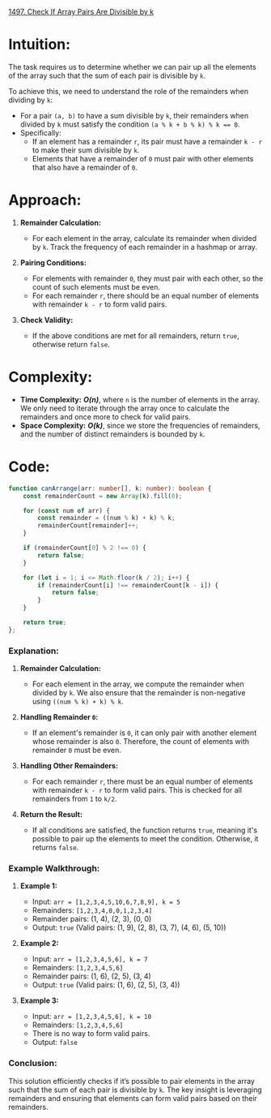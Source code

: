 [1497. Check If Array Pairs Are Divisible by k](https://leetcode.com/problems/check-if-array-pairs-are-divisible-by-k/)

# Intuition:

The task requires us to determine whether we can pair up all the elements of the array such that the sum of each pair is divisible by `k`. 

To achieve this, we need to understand the role of the remainders when dividing by `k`:
- For a pair `(a, b)` to have a sum divisible by `k`, their remainders when divided by `k` must satisfy the condition `(a % k + b % k) % k == 0`. 
- Specifically:
  - If an element has a remainder `r`, its pair must have a remainder `k - r` to make their sum divisible by `k`.
  - Elements that have a remainder of `0` must pair with other elements that also have a remainder of `0`.

# Approach:

1. **Remainder Calculation:**
   - For each element in the array, calculate its remainder when divided by `k`. Track the frequency of each remainder in a hashmap or array.

2. **Pairing Conditions:**
   - For elements with remainder `0`, they must pair with each other, so the count of such elements must be even.
   - For each remainder `r`, there should be an equal number of elements with remainder `k - r` to form valid pairs.

3. **Check Validity:**
   - If the above conditions are met for all remainders, return `true`, otherwise return `false`.

# Complexity:
- **Time Complexity:** ***O(n)***, where `n` is the number of elements in the array. We only need to iterate through the array once to calculate the remainders and once more to check for valid pairs.
- **Space Complexity:** ***O(k)***, since we store the frequencies of remainders, and the number of distinct remainders is bounded by `k`.

# Code:

```typescript
function canArrange(arr: number[], k: number): boolean {
    const remainderCount = new Array(k).fill(0);

    for (const num of arr) {
        const remainder = ((num % k) + k) % k;
        remainderCount[remainder]++;
    }

    if (remainderCount[0] % 2 !== 0) {
        return false;
    }

    for (let i = 1; i <= Math.floor(k / 2); i++) {
        if (remainderCount[i] !== remainderCount[k - i]) {
            return false;
        }
    }

    return true;
};

```

### Explanation:

1. **Remainder Calculation:**
   - For each element in the array, we compute the remainder when divided by `k`. We also ensure that the remainder is non-negative using `((num % k) + k) % k`.

2. **Handling Remainder `0`:**
   - If an element's remainder is `0`, it can only pair with another element whose remainder is also `0`. Therefore, the count of elements with remainder `0` must be even.

3. **Handling Other Remainders:**
   - For each remainder `r`, there must be an equal number of elements with remainder `k - r` to form valid pairs. This is checked for all remainders from `1` to `k/2`.

4. **Return the Result:**
   - If all conditions are satisfied, the function returns `true`, meaning it's possible to pair up the elements to meet the condition. Otherwise, it returns `false`.

### Example Walkthrough:

1. **Example 1:**
   - Input: `arr = [1,2,3,4,5,10,6,7,8,9], k = 5`
   - Remainders: `[1,2,3,4,0,0,1,2,3,4]`
   - Remainder pairs: (1, 4), (2, 3), (0, 0)
   - Output: `true` (Valid pairs: (1, 9), (2, 8), (3, 7), (4, 6), (5, 10))

2. **Example 2:**
   - Input: `arr = [1,2,3,4,5,6], k = 7`
   - Remainders: `[1,2,3,4,5,6]`
   - Remainder pairs: (1, 6), (2, 5), (3, 4)
   - Output: `true` (Valid pairs: (1, 6), (2, 5), (3, 4))

3. **Example 3:**
   - Input: `arr = [1,2,3,4,5,6], k = 10`
   - Remainders: `[1,2,3,4,5,6]`
   - There is no way to form valid pairs.
   - Output: `false`

### Conclusion:
This solution efficiently checks if it’s possible to pair elements in the array such that the sum of each pair is divisible by `k`. The key insight is leveraging remainders and ensuring that elements can form valid pairs based on their remainders.